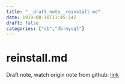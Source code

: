 ```yaml
---
title: "__draft_note__reinstall.md"
date: 1919-08-10T11:45:14Z
draft: false
categories: ["db","db-mysql"]
---
```


# reinstall.md

Draft note, watch origin note from github: [link](https://github.com/tinghaolai/just-random-note/blob/master/db/mysql/reinstall.md)